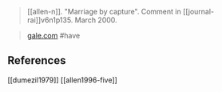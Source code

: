 > [[allen-n]]. "Marriage by capture". Comment in [[journal-rai]]v6n1p135. March 2000.

> [gale.com](https://link.gale.com/apps/doc/A63322234/AONE?u=anon~8b581982&sid=googleScholar&xid=1059d0f4)
> #have 


## References
[[dumezil1979]]
[[allen1996-five]] 